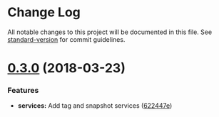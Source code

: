 # Change Log

All notable changes to this project will be documented in this file. See [standard-version](https://github.com/conventional-changelog/standard-version) for commit guidelines.

<a name="0.3.0"></a>
# [0.3.0](https://github.com/jbw91/digitalocean-js/compare/v0.2.3...v0.3.0) (2018-03-23)


### Features

* **services:** Add tag and snapshot services ([622447e](https://github.com/jbw91/digitalocean-js/commit/622447e))
